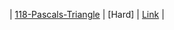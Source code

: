 
| [118-Pascals-Triangle](./03-Array/03-hard/118PascalsTriangle) | [Hard] | [Link]([118-Pascals-Triangle](./03-array/03-hard/118PascalsTriangle)) |

